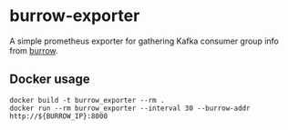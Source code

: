 # burrow-exporter

A simple prometheus exporter for gathering Kafka consumer group info
from [burrow](https://github.com/linkedin/Burrow).


## Docker usage

	docker build -t burrow_exporter --rm .
	docker run --rm burrow_exporter --interval 30 --burrow-addr http://${BURROW_IP}:8000
